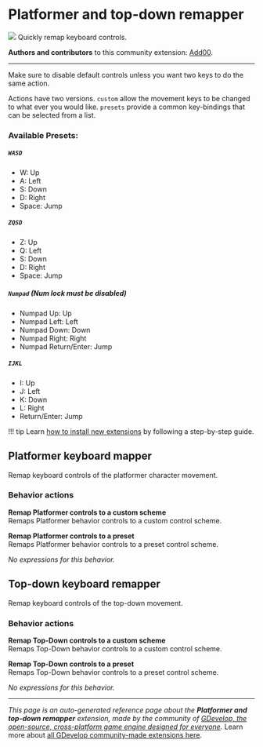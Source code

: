 # Platformer and top-down remapper

<img src="https://resources.gdevelop-app.com/assets/Icons/alpha-w-box-outline.svg" class="extension-icon"></img>
Quickly remap keyboard controls.

**Authors and contributors** to this community extension: [Add00](https://gd.games/Add00).

---

Make sure to disable default controls unless you want two keys to do the same action.

Actions have two versions. `custom` allow the movement keys to be changed to what ever you would like. `presets` provide a common key-bindings that can be selected from a list.

### Available Presets:

##### `WASD`

-	W: Up
-	A: Left
-	S: Down
-	D: Right
-	Space: Jump

##### `ZQSD`

-	Z: Up
-	Q: Left
-	S: Down
-	D: Right
-	Space: Jump

##### `Numpad` (Num lock must be disabled)

-	Numpad Up: Up
-	Numpad Left: Left
-	Numpad Down: Down
-	Numpad Right: Right
-	Numpad Return/Enter: Jump

##### `IJKL`

-	I: Up
-	J: Left
-	K: Down
-	L: Right
-	Return/Enter: Jump


!!! tip
    Learn [how to install new extensions](/gdevelop5/extensions/search) by following a step-by-step guide.



## Platformer keyboard mapper 

Remap keyboard controls of the platformer character movement. 

### Behavior actions

**Remap Platformer controls to a custom scheme**  
Remaps Platformer behavior controls to a custom control scheme.

**Remap Platformer controls to a preset**  
Remaps Platformer behavior controls to a preset control scheme.

_No expressions for this behavior._


## Top-down keyboard remapper 

Remap keyboard controls of the top-down movement. 

### Behavior actions

**Remap Top-Down controls to a custom scheme**  
Remaps Top-Down behavior controls to a custom control scheme.

**Remap Top-Down controls to a preset**  
Remaps Top-Down behavior controls to a preset control scheme.

_No expressions for this behavior._



---

*This page is an auto-generated reference page about the **Platformer and top-down remapper** extension, made by the community of [GDevelop, the open-source, cross-platform game engine designed for everyone](https://gdevelop.io/).* Learn more about [all GDevelop community-made extensions here](/gdevelop5/extensions).
